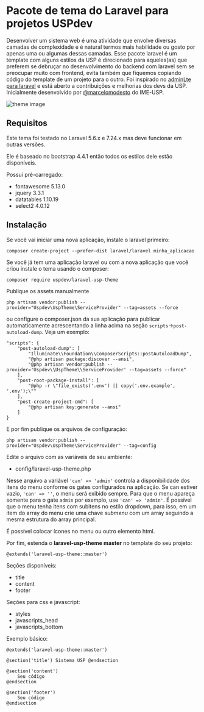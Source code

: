# Pacote de tema do Laravel para projetos USPdev

Desenvolver um sistema web é uma atividade que envolve diversas camadas
de complexidade e é natural termos mais habilidade ou gosto por apenas
uma ou algumas dessas camadas.
Esse pacote laravel é um template com alguns estilos da USP
é direcionado para aqueles(as) que preferem se debruçar
no desenvolvimento do backend com laravel sem se preocupar muito
com frontend, evita também que fiquemos copiando código do template
de um projeto para o outro. Foi inspirado no [adminLte para laravel](https://github.com/jeroennoten/Laravel-AdminLTE)
e está aberto a contribuições e melhorias dos devs da USP.
Inicialmente desenvolvido por [@marcelomodesto](https://github.com/marcelomodesto) do IME-USP.

![theme image](https://raw.githubusercontent.com/uspdev/laravel-usp-theme/master/docs/example.png)


## Requisitos

Este tema foi testado no Laravel 5.6.x e 7.24.x mas deve funcionar em outras versões.

Ele é baseado no bootstrap 4.4.1 então todos os estilos dele estão disponíveis.

Possui pré-carregado:
- fontawesome 5.13.0
- jquery 3.3.1
- datatables 1.10.19
- select2 4.0.12


## Instalação

Se você vai iniciar uma nova aplicação, instale o laravel primeiro:

    composer create-project --prefer-dist laravel/laravel minha_aplicacao

Se você já tem uma aplicação laravel ou com a nova aplicação 
que você criou instale o tema usando o composer:

    composer require uspdev/laravel-usp-theme

Publique os assets manualmente

    php artisan vendor:publish --provider="Uspdev\UspTheme\ServiceProvider" --tag=assets --force

ou configure o composer.json da sua aplicação para publicar automaticamente 
acrescentando a linha acima na seção `scripts`->`post-autoload-dump`. Veja um exemplo:

    "scripts": {
        "post-autoload-dump": [
            "Illuminate\\Foundation\\ComposerScripts::postAutoloadDump",
            "@php artisan package:discover --ansi",
            "@php artisan vendor:publish --provider='Uspdev\\UspTheme\\ServiceProvider' --tag=assets --force"
        ],
        "post-root-package-install": [
            "@php -r \"file_exists('.env') || copy('.env.example', '.env');\""
        ],
        "post-create-project-cmd": [
            "@php artisan key:generate --ansi"
        ]
    }


E por fim publique os arquivos de configuração:

    php artisan vendor:publish --provider="Uspdev\UspTheme\ServiceProvider" --tag=config

Edite o arquivo com as variáveis de seu ambiente:

 - config/laravel-usp-theme.php

 Nesse arquivo a variável ```'can' => 'admin'``` controla a disponibilidade 
 dos itens do menu conforme os gates configurados na aplicação. 
 Se can estiver vazio, ```'can' => ''```, o menu será exibido sempre. 
 Para que o menu apareça somente para o gate ```admin``` por exemplo, 
 use ```'can' => 'admin'```. É possível que o menu tenha itens com subitens 
 no estilo dropdown, para isso, em um item do array do menu crie uma chave 
 *submenu* com um array seguindo a mesma estrutura do array principal.

É possível colocar ícones no menu ou outro elemento html.

Por fim, estenda o **laravel-usp-theme master** no template do seu projeto:

    @extends('laravel-usp-theme::master')

Seções disponíveis:

 - title
 - content
 - footer

Seções para css e javascript:

 - styles
 - javascripts_head
 - javascripts_bottom

Exemplo básico:

    @extends('laravel-usp-theme::master')

    @section('title') Sistema USP @endsection

    @section('content')
        Seu código
    @endsection

    @section('footer')
        Seu código
    @endsection
